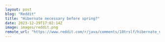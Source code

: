 ```yaml
---
layout: post
blog: "Reddit"
title: "Hibernate necessary before spring?"
date: 2023-12-29T17:02:14Z
image: images/reddit.png
remote_url: "https://www.reddit.com/r/java/comments/18trslf/hibernate_necessary_before_spring/"
---
```

